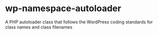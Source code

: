 # wp-namespace-autoloader
A PHP autoloader class that follows the WordPress coding standards for class names and class filenames
